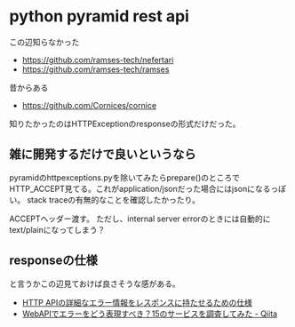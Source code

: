 # python pyramid rest api

この辺知らなかった

- https://github.com/ramses-tech/nefertari
- https://github.com/ramses-tech/ramses

昔からある

- https://github.com/Cornices/cornice

知りたかったのはHTTPExceptionのresponseの形式だけだった。

## 雑に開発するだけで良いというなら

pyramidのhttpexceptions.pyを除いてみたらprepare()のところでHTTP_ACCEPT見てる。これがapplication/jsonだった場合にはjsonになるっぽい。
stack traceの有無的なことを確認したかったり。

ACCEPTヘッダー渡す。
ただし、internal server errorのときには自動的にtext/plainになってしまう？

## responseの仕様

と言うかこの辺見ておけば良さそうな感がある。

- [HTTP APIの詳細なエラー情報をレスポンスに持たせるための仕様](https://www.eisbahn.jp/yoichiro/2017/01/rfc_7807.html)
- [WebAPIでエラーをどう表現すべき？15のサービスを調査してみた - Qiita](http://qiita.com/suin/items/f7ac4de914e9f3f35884)



